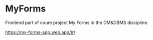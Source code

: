 # MyForms

Frontend part of coure project My Forms in the DM&DBMS discipline.

https://my-forms-app.web.app/#/
